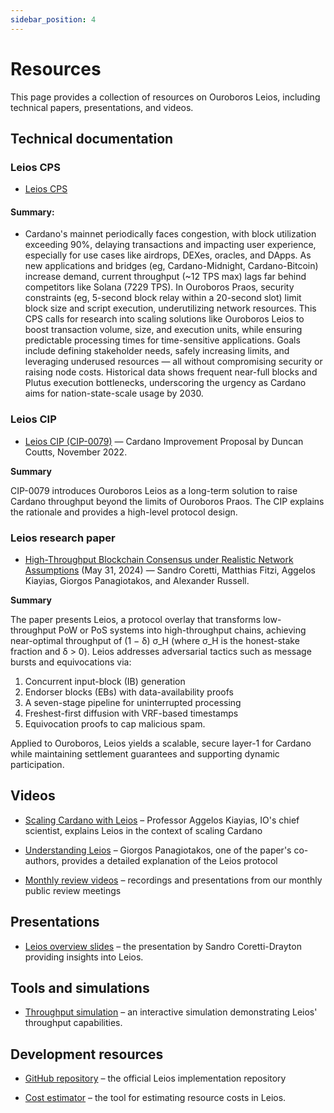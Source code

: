 ```yaml
---
sidebar_position: 4
---
```


# Resources

This page provides a collection of resources on Ouroboros Leios, including
technical papers, presentations, and videos.

## Technical documentation

### Leios CPS

- [Leios CPS](https://github.com/cardano-foundation/CIPs/blob/master/CPS-0018/README.md)

#### Summary:

- Cardano's mainnet periodically faces congestion, with block utilization
  exceeding 90%, delaying transactions and impacting user experience, especially
  for use cases like airdrops, DEXes, oracles, and DApps. As new applications
  and bridges (eg, Cardano-Midnight, Cardano-Bitcoin) increase demand, current
  throughput (~12 TPS max) lags far behind competitors like Solana (7229 TPS).
  In Ouroboros Praos, security constraints (eg, 5-second block relay within a
  20-second slot) limit block size and script execution, underutilizing network
  resources. This CPS calls for research into scaling solutions like Ouroboros
  Leios to boost transaction volume, size, and execution units, while ensuring
  predictable processing times for time-sensitive applications. Goals include
  defining stakeholder needs, safely increasing limits, and leveraging underused
  resources — all without compromising security or raising node costs. Historical
  data shows frequent near-full blocks and Plutus execution bottlenecks,
  underscoring the urgency as Cardano aims for nation-state-scale usage by 2030.

### Leios CIP

- [Leios CIP (CIP-0079)](https://github.com/cardano-foundation/CIPs/pull/379) — Cardano Improvement Proposal by Duncan Coutts, November 2022.

**Summary**

CIP-0079 introduces Ouroboros Leios as a long-term solution to raise Cardano
throughput beyond the limits of Ouroboros Praos. The CIP explains the rationale
and provides a high-level protocol design.

### Leios research paper

- [High-Throughput Blockchain Consensus under Realistic Network Assumptions](https://iohk.io/en/research/library/papers/high-throughput-blockchain-consensus-under-realistic-network-assumptions/) (May 31, 2024) — Sandro Coretti, Matthias Fitzi, Aggelos Kiayias, Giorgos Panagiotakos, and Alexander Russell.  

**Summary**

The paper presents Leios, a protocol overlay that transforms low-throughput PoW
or PoS systems into high-throughput chains, achieving near-optimal throughput of
(1 − δ) σ_H (where σ_H is the honest-stake fraction and δ > 0). Leios addresses
adversarial tactics such as message bursts and equivocations via:

1. Concurrent input-block (IB) generation
2. Endorser blocks (EBs) with data-availability proofs
3. A seven-stage pipeline for uninterrupted processing
4. Freshest-first diffusion with VRF-based timestamps
5. Equivocation proofs to cap malicious spam.

Applied to Ouroboros, Leios yields a scalable, secure layer-1 for Cardano while
maintaining settlement guarantees and supporting dynamic participation.


## Videos

- [Scaling Cardano with Leios](https://www.youtube.com/watch?v=Czmg9WmSCcI) –
  Professor Aggelos Kiayias, IO's chief scientist, explains Leios in the context
  of scaling Cardano

- [Understanding Leios](https://www.youtube.com/watch?v=YEcYVygdhzU) – Giorgos
  Panagiotakos, one of the paper's co-authors, provides a detailed explanation
  of the Leios protocol

- [Monthly review videos](./development/monthly-reviews.md) – recordings and presentations from our monthly public review meetings

## Presentations

- [Leios overview slides](https://docs.google.com/presentation/d/1W_KHdvdLNDEStE99D7Af2SRiTqZNnVLQiEPqRHJySqI/edit?usp=sharing)
  – the presentation by Sandro Coretti-Drayton providing insights into Leios.

## Tools and simulations

- [Throughput simulation](https://www.insightmaker.com/insight/5B3Sq5gsrcGzTD11GyZJ0u/Cardano-Throughput-v0-2)
  – an interactive simulation demonstrating Leios' throughput capabilities.

## Development resources

- [GitHub repository](https://github.com/input-output-hk/ouroboros-leios) – the
  official Leios implementation repository

- [Cost estimator](https://leios.cardano-scaling.org/cost-estimator/) – the tool
  for estimating resource costs in Leios.
